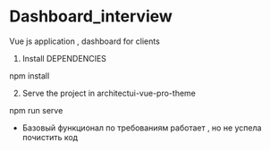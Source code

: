 # Dashboard_interview
Vue js application , dashboard for clients 


1) Install DEPENDENCIES

npm install 

2) Serve the project in architectui-vue-pro-theme

npm run serve



- Базовый функционал по требованиям работает , но не успела почистить код 
